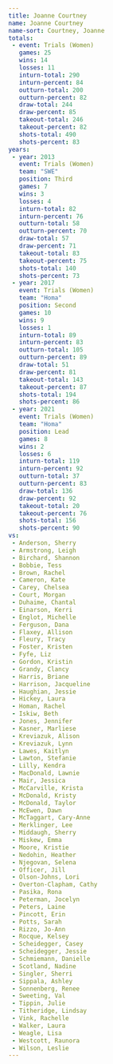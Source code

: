 ```yaml
---
title: Joanne Courtney
name: Joanne Courtney
name-sort: Courtney, Joanne
totals:
 - event: Trials (Women)
   games: 25
   wins: 14
   losses: 11
   inturn-total: 290
   inturn-percent: 84
   outturn-total: 200
   outturn-percent: 82
   draw-total: 244
   draw-percent: 85
   takeout-total: 246
   takeout-percent: 82
   shots-total: 490
   shots-percent: 83
years:
 - year: 2013
   event: Trials (Women)
   team: "SWE"
   position: Third
   games: 7
   wins: 3
   losses: 4
   inturn-total: 82
   inturn-percent: 76
   outturn-total: 58
   outturn-percent: 70
   draw-total: 57
   draw-percent: 71
   takeout-total: 83
   takeout-percent: 75
   shots-total: 140
   shots-percent: 73
 - year: 2017
   event: Trials (Women)
   team: "Homa"
   position: Second
   games: 10
   wins: 9
   losses: 1
   inturn-total: 89
   inturn-percent: 83
   outturn-total: 105
   outturn-percent: 89
   draw-total: 51
   draw-percent: 81
   takeout-total: 143
   takeout-percent: 87
   shots-total: 194
   shots-percent: 86
 - year: 2021
   event: Trials (Women)
   team: "Homa"
   position: Lead
   games: 8
   wins: 2
   losses: 6
   inturn-total: 119
   inturn-percent: 92
   outturn-total: 37
   outturn-percent: 83
   draw-total: 136
   draw-percent: 92
   takeout-total: 20
   takeout-percent: 76
   shots-total: 156
   shots-percent: 90
vs:
 - Anderson, Sherry
 - Armstrong, Leigh
 - Birchard, Shannon
 - Bobbie, Tess
 - Brown, Rachel
 - Cameron, Kate
 - Carey, Chelsea
 - Court, Morgan
 - Duhaime, Chantal
 - Einarson, Kerri
 - Englot, Michelle
 - Ferguson, Dana
 - Flaxey, Allison
 - Fleury, Tracy
 - Foster, Kristen
 - Fyfe, Liz
 - Gordon, Kristin
 - Grandy, Clancy
 - Harris, Briane
 - Harrison, Jacqueline
 - Haughian, Jessie
 - Hickey, Laura
 - Homan, Rachel
 - Iskiw, Beth
 - Jones, Jennifer
 - Kasner, Marliese
 - Kreviazuk, Alison
 - Kreviazuk, Lynn
 - Lawes, Kaitlyn
 - Lawton, Stefanie
 - Lilly, Kendra
 - MacDonald, Lawnie
 - Mair, Jessica
 - McCarville, Krista
 - McDonald, Kristy
 - McDonald, Taylor
 - McEwen, Dawn
 - McTaggart, Cary-Anne
 - Merklinger, Lee
 - Middaugh, Sherry
 - Miskew, Emma
 - Moore, Kristie
 - Nedohin, Heather
 - Njegovan, Selena
 - Officer, Jill
 - Olson-Johns, Lori
 - Overton-Clapham, Cathy
 - Pasika, Rona
 - Peterman, Jocelyn
 - Peters, Laine
 - Pincott, Erin
 - Potts, Sarah
 - Rizzo, Jo-Ann
 - Rocque, Kelsey
 - Scheidegger, Casey
 - Scheidegger, Jessie
 - Schmiemann, Danielle
 - Scotland, Nadine
 - Singler, Sherri
 - Sippala, Ashley
 - Sonnenberg, Renee
 - Sweeting, Val
 - Tippin, Julie
 - Titheridge, Lindsay
 - Vink, Rachelle
 - Walker, Laura
 - Weagle, Lisa
 - Westcott, Raunora
 - Wilson, Leslie
---
```


